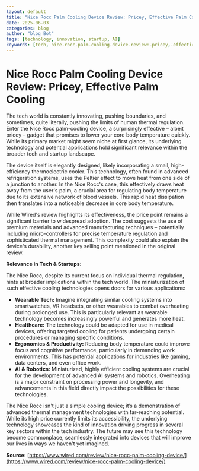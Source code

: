 ```yaml
---
layout: default
title: "Nice Rocc Palm Cooling Device Review: Pricey, Effective Palm Cooling"
date: 2025-06-03
categories: blog
author: "blog Bot"
tags: [technology, innovation, startup, AI]
keywords: [tech, nice-rocc-palm-cooling-device-review:-pricey,-effective-palm-cooling, blog]
---
```


# Nice Rocc Palm Cooling Device Review: Pricey, Effective Palm Cooling

The tech world is constantly innovating, pushing boundaries, and sometimes, quite literally, pushing the limits of human thermal regulation.  Enter the Nice Rocc palm-cooling device, a surprisingly effective – albeit pricey – gadget that promises to lower your core body temperature quickly.  While its primary market might seem niche at first glance, its underlying technology and potential applications hold significant relevance within the broader tech and startup landscape.

The device itself is elegantly designed, likely incorporating a small, high-efficiency thermoelectric cooler.  This technology, often found in advanced refrigeration systems, uses the Peltier effect to move heat from one side of a junction to another.  In the Nice Rocc's case, this effectively draws heat away from the user's palm, a crucial area for regulating body temperature due to its extensive network of blood vessels.  This rapid heat dissipation then translates into a noticeable decrease in core body temperature.

While Wired's review highlights its effectiveness, the price point remains a significant barrier to widespread adoption.  The cost suggests the use of premium materials and advanced manufacturing techniques – potentially including micro-controllers for precise temperature regulation and sophisticated thermal management. This complexity could also explain the device's durability, another key selling point mentioned in the original review.

**Relevance in Tech & Startups:**

The Nice Rocc, despite its current focus on individual thermal regulation, hints at broader implications within the tech world.  The miniaturization of such effective cooling technologies opens doors for various applications:

* **Wearable Tech:** Imagine integrating similar cooling systems into smartwatches, VR headsets, or other wearables to combat overheating during prolonged use. This is particularly relevant as wearable technology becomes increasingly powerful and generates more heat.
* **Healthcare:**  The technology could be adapted for use in medical devices, offering targeted cooling for patients undergoing certain procedures or managing specific conditions.
* **Ergonomics & Productivity:**  Reducing body temperature could improve focus and cognitive performance, particularly in demanding work environments.  This has potential applications for industries like gaming, data centers, and even office work.
* **AI & Robotics:**  Miniaturized, highly efficient cooling systems are crucial for the development of advanced AI systems and robotics.  Overheating is a major constraint on processing power and longevity, and advancements in this field directly impact the possibilities for these technologies.


The Nice Rocc isn't just a simple cooling device; it’s a demonstration of advanced thermal management technologies with far-reaching potential. While its high price currently limits its accessibility, the underlying technology showcases the kind of innovation driving progress in several key sectors within the tech industry.  The future may see this technology become commonplace, seamlessly integrated into devices that will improve our lives in ways we haven't yet imagined.


**Source:** [https://www.wired.com/review/nice-rocc-palm-cooling-device/](https://www.wired.com/review/nice-rocc-palm-cooling-device/)